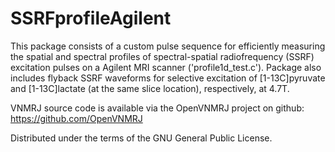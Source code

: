 # SSRFprofileAgilent

This package consists of a custom pulse sequence for efficiently measuring the spatial and spectral profiles of spectral-spatial radiofrequency (SSRF) excitation
pulses on a Agilent MRI scanner ('profile1d_test.c'). Package also includes flyback SSRF waveforms for selective excitation of [1-13C]pyruvate and [1-13C]lactate
(at the same slice location), respectively, at 4.7T. 

VNMRJ source code is available via the OpenVNMRJ project on github: https://github.com/OpenVNMRJ

Distributed under the terms of the GNU General Public License. 
